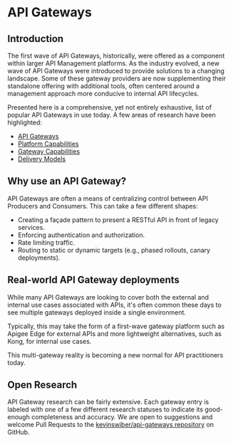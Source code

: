 # API Gateways

## Introduction

The first wave of API Gateways, historically, were offered as a component within larger API Management platforms. As the industry evolved, a new wave of API Gateways were introduced to provide solutions to a changing landscape. Some of these gateway providers are now supplementing their standalone offering with additional tools, often centered around a management approach more conducive to internal API lifecycles.

Presented here is a comprehensive, yet not entirely exhaustive, list of popular API Gateways in use today. A few areas of research have been highlighted:

- [API Gateways](/gateways/)
- [Platform Capabilities](/platform-capabilities/)
- [Gateway Capabilities](/gateway-capabilities/)
- [Delivery Models](/delivery-models/)

## Why use an API Gateway?

API Gateways are often a means of centralizing control between API Producers and Consumers. This can take a few different shapes:

- Creating a façade pattern to present a RESTful API in front of legacy services.
- Enforcing authentication and authorization.
- Rate limiting traffic.
- Routing to static or dynamic targets (e.g., phased rollouts, canary deployments).

## Real-world API Gateway deployments

While many API Gateways are looking to cover both the external and internal use cases associated with APIs, it's often common these days to see multiple gateways deployed inside a single environment.

Typically, this may take the form of a first-wave gateway platform such as Apigee Edge for external APIs and more lightweight alternatives, such as Kong, for internal use cases.

This multi-gateway reality is becoming a new normal for API practitioners today.

## Open Research

API Gateway research can be fairly extensive. Each gateway entry is labeled with one of a few different research statuses to indicate its good-enough completeness and accuracy. We are open to suggestions and welcome Pull Requests to the [kevinswiber/api-gateways repository](https://github.com/kevinswiber/api-gateways) on GitHub.
